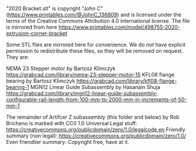 "2020 Bracket.stl" is copyright "John C" (https://www.printables.com/@JohnC_136809) and is licensed under the terms of the Creative Commons Attribution 4.0 international license.  The file is mirrored from here https://www.printables.com/model/498755-2020-extrusion-corner-bracket

Some STL files are mirrored here for convenience. We do not have explicit permission to redistribute these files, so they will be removed on request. They are:

NEMA 23 Stepper motor by Bartosz Klimczyk https://grabcad.com/library/nema-23-stepper-motor-15
KFL08 flange bearing by Bartosz Klimczyk https://grabcad.com/library/kfl08-flange-bearing-1
MGN12 Linear Guide Subassembly by Hasanain Shuja https://grabcad.com/library/mgn12-linear-guide-subassembly-configurable-rail-length-from-100-mm-to-2000-mm-in-increments-of-50-mm-1

The remainder of Artifcer Z subassembly (this folder and below) by Rob Bricheno is marked with CC0 1.0 Universal
Legal stuff: https://creativecommons.org/publicdomain/zero/1.0/legalcode.en
Friendly summary (non legal): https://creativecommons.org/publicdomain/zero/1.0/
Even friendlier summary: Copyright free, have at it.
